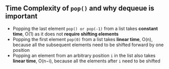 ## Time Complexity of `pop()` and why dequeue is important 

- Popping the last element `pop() or pop(-1)` from a list takes **constant time**, O(1) as it does not **require shifting elements**
- Popping the first element `pop(0)` from a list takes **linear time**, O(n), because all the subsequent elements need to be shifted forward by one position
- Popping an element from an arbitrary position `i` in the list also takes **linear time**, O(n−i), because all the elements after `i` need to be shifted